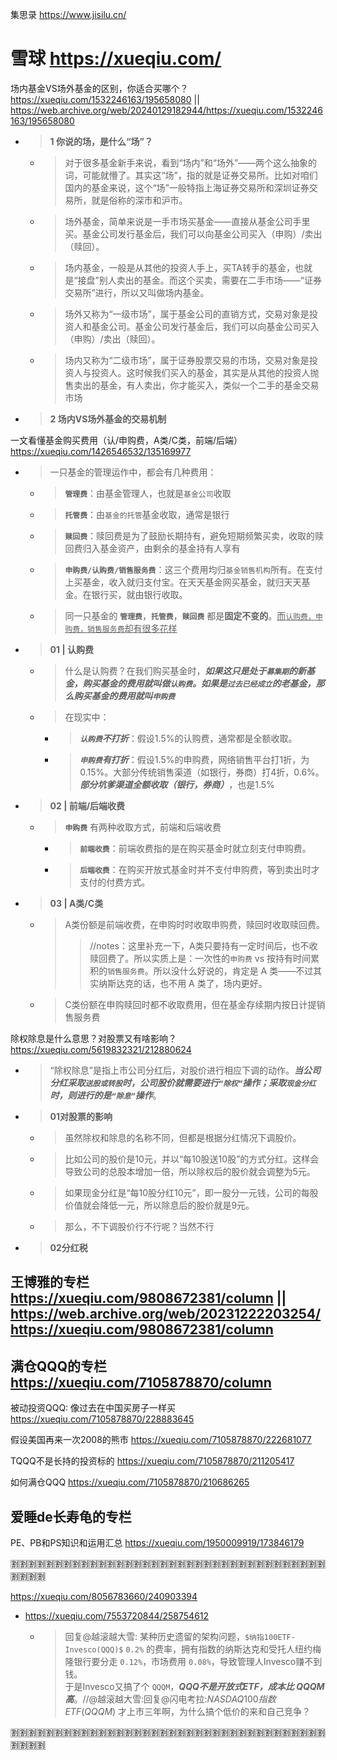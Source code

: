 
集思录 https://www.jisilu.cn/

# 雪球 https://xueqiu.com/

场内基金VS场外基金的区别，你适合买哪个？ https://xueqiu.com/1532246163/195658080 || https://web.archive.org/web/20240129182944/https://xueqiu.com/1532246163/195658080
- > **1 你说的场，是什么“场”？**
  * > 对于很多基金新手来说，看到“场内”和“场外”——两个这么抽象的词，可能就懵了。其实这“场”，指的就是证券交易所。比如对咱们国内的基金来说，这个“场”一般特指上海证券交易所和深圳证券交易所，就是俗称的深市和沪市。
  * > 场外基金，简单来说是一手市场买基金——直接从基金公司手里买。基金公司发行基金后，我们可以向基金公司买入（申购）/卖出（赎回）。
  * > 场内基金，一般是从其他的投资人手上，买TA转手的基金，也就是“接盘”别人卖出的基金。而这个买卖，需要在二手市场——“证券交易所”进行，所以又叫做场内基金。
  * > 场外又称为“一级市场”，属于基金公司的直销方式，交易对象是投资人和基金公司。基金公司发行基金后，我们可以向基金公司买入（申购）/卖出（赎回）。
  * > 场内又称为“二级市场”，属于证券股票交易的市场，交易对象是投资人与投资人。这时候我们买入的基金，其实是从其他的投资人抛售卖出的基金，有人卖出，你才能买入，类似一个二手的基金交易市场
- > **2 场内VS场外基金的交易机制**

一文看懂基金购买费用（认/申购费，A类/C类，前端/后端） https://xueqiu.com/1426546532/135169977
- > 一只基金的管理运作中，都会有几种费用：
  * > **`管理费`**：由基金管理人，也就是`基金公司`收取
  * > **`托管费`**：由`基金的托管`基金收取，通常是银行
  * > **`赎回费`**：赎回费是为了鼓励长期持有，避免短期频繁买卖，收取的赎回费归入基金资产，由剩余的基金持有人享有
  * > **`申购费/认购费/销售服务费`**：这三个费用均归`基金销售机构`所有。在支付上买基金，收入就归支付宝。在天天基金网买基金，就归天天基金。在银行买，就由银行收取。
  * > 同一只基金的 **`管理费`**，**`托管费`**，**`赎回费`** 都是**固定不变的**。<ins>而`认购费，申购费，销售服务费`却有很多花样</ins>
- > **01 | 认购费**
  * > 什么是认购费？在我们购买基金时，***如果这只是处于`募集期`的新基金，购买基金的费用就叫做`认购费`。如果是`过去已经成立`的老基金，那么购买基金的费用就叫`申购费`***
  * > 在现实中：
    + > ***`认购费`不打折***：假设1.5%的认购费，通常都是全额收取。
    + > ***`申购费`有打折***：假设1.5%的申购费，网络销售平台打1折，为0.15%。大部分传统销售渠道（如银行，券商）打4折，0.6%。***部分坑爹渠道全额收取（银行，券商）***，也是1.5%
- > **02 | 前端/后端收费**
  * > **`申购费`** 有两种收取方式，前端和后端收费
    + > **`前端收费`**：前端收费指的是在购买基金时就立刻支付申购费。
    + > **`后端收费`**：在购买开放式基金时并不支付申购费，等到卖出时才支付的付费方式。
- > **03 | A类/C类**
  * > A类份额是前端收费，在申购时时收取申购费，赎回时收取赎回费。
    >> //notes：这里补充一下，A类只要持有一定时间后，也不收赎回费了。所以实质上是：一次性的`申购费` vs 按持有时间累积的`销售服务费`。所以没什么好说的，肯定是 A 类——不过其实纳斯达克的话，也不用 A 类了，场内更好。
  * > C类份额在申购赎回时都不收取费用，但在基金存续期内按日计提销售服务费

除权除息是什么意思？对股票又有啥影响？ https://xueqiu.com/5619832321/212880624
- > “除权除息”是指上市公司分红后，对股价进行相应下调的动作。***当公司分红采取`送股或转股`时，公司股价就需要进行`“除权”`操作；采取`现金分红`时，则进行的是`“除息”`操作***。
- > **01对股票的影响**
  * > 虽然除权和除息的名称不同，但都是根据分红情况下调股价。
  * > 比如公司的股价是10元，并以“每10股送10股”的方式分红。这样会导致公司的总股本增加一倍，所以除权后的股价就会调整为5元。
  * > 如果现金分红是“每10股分红10元”，即一股分一元钱，公司的每股价值就会降低一元，所以除息后的股价就是9元。
  * > 那么，不下调股价行不行呢？当然不行
- > **02分红税**

## 王博雅的专栏 https://xueqiu.com/9808672381/column || https://web.archive.org/web/20231222203254/https://xueqiu.com/9808672381/column

## 满仓QQQ的专栏 https://xueqiu.com/7105878870/column

被动投资QQQ: 像过去在中国买房子一样买 https://xueqiu.com/7105878870/228883645

假设美国再来一次2008的熊市 https://xueqiu.com/7105878870/222681077

TQQQ不是长持的投资标的 https://xueqiu.com/7105878870/211205417

如何满仓QQQ https://xueqiu.com/7105878870/210686265

## 爱睡de长寿龟的专栏

PE、PB和PS知识和运用汇总 https://xueqiu.com/1950009919/173846179

:u5272::u5272::u5272::u5272::u5272::u5272::u5272::u5272::u5272::u5272::u5272::u5272::u5272::u5272::u5272::u5272::u5272::u5272::u5272::u5272::u5272::u5272::u5272::u5272::u5272::u5272::u5272::u5272::u5272::u5272::u5272::u5272::u5272::u5272::u5272::u5272::u5272::u5272::u5272::u5272:

https://xueqiu.com/8056783660/240903394
- https://xueqiu.com/7553720844/258754612
  * > 回复@越滚越大雪: 某种历史遗留的架构问题，`$纳指100ETF-Invesco(QQQ)$` `0.2%` 的费率，拥有指数的纳斯达克和受托人纽约梅隆银行要分走 `0.12%`，市场费用 `0.08%`，导致管理人Invesco赚不到钱。 <br> 于是Invesco又搞了个 `QQQM`，***QQQ不是开放式ETF，成本比 QQQM 高***。//@越滚越大雪:回复@闪电考拉:$NASDAQ100指数ETF(QQQM)$ 才上市三年啊，为什么搞个低价的来和自己竞争？

:u5272::u5272::u5272::u5272::u5272::u5272::u5272::u5272::u5272::u5272::u5272::u5272::u5272::u5272::u5272::u5272::u5272::u5272::u5272::u5272::u5272::u5272::u5272::u5272::u5272::u5272::u5272::u5272::u5272::u5272::u5272::u5272::u5272::u5272::u5272::u5272::u5272::u5272::u5272::u5272:

